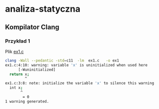 # analiza-statyczna

## Kompilator Clang

### Przykład 1

Plik [ex1.c](ex1.c)


```bash
clang -Wall --pedantic -std=c11  -lm  ex1.c   -o ex1
ex1.c:4:10: warning: variable 'x' is uninitialized when used here
      [-Wuninitialized]
  return x;
         ^
ex1.c:3:8: note: initialize the variable 'x' to silence this warning
  int x;
       ^
        = 0
1 warning generated.
```

